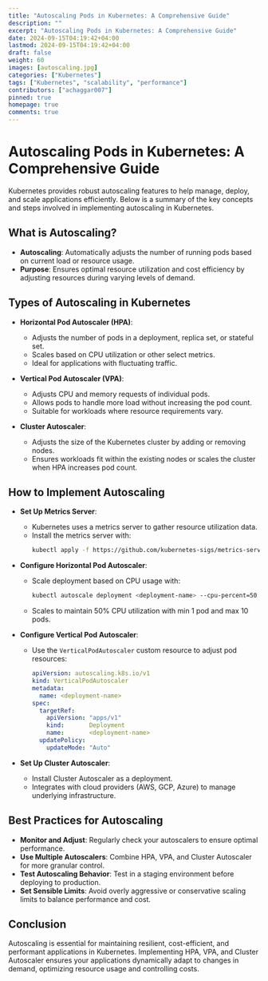 ```yaml
---
title: "Autoscaling Pods in Kubernetes: A Comprehensive Guide"
description: ""
excerpt: "Autoscaling Pods in Kubernetes: A Comprehensive Guide"
date: 2024-09-15T04:19:42+04:00
lastmod: 2024-09-15T04:19:42+04:00
draft: false
weight: 60
images: [autoscaling.jpg]
categories: ["Kubernetes"]
tags: ["Kubernetes", "scalability", "performance"]
contributors: ["achaggar007"]
pinned: true
homepage: true
comments: true
---
```


# Autoscaling Pods in Kubernetes: A Comprehensive Guide

Kubernetes provides robust autoscaling features to help manage, deploy, and scale applications efficiently. Below is a summary of the key concepts and steps involved in implementing autoscaling in Kubernetes.

## What is Autoscaling?

- **Autoscaling**: Automatically adjusts the number of running pods based on current load or resource usage.
- **Purpose**: Ensures optimal resource utilization and cost efficiency by adjusting resources during varying levels of demand.

## Types of Autoscaling in Kubernetes

- **Horizontal Pod Autoscaler (HPA)**:
  - Adjusts the number of pods in a deployment, replica set, or stateful set.
  - Scales based on CPU utilization or other select metrics.
  - Ideal for applications with fluctuating traffic.

- **Vertical Pod Autoscaler (VPA)**:
  - Adjusts CPU and memory requests of individual pods.
  - Allows pods to handle more load without increasing the pod count.
  - Suitable for workloads where resource requirements vary.

- **Cluster Autoscaler**:
  - Adjusts the size of the Kubernetes cluster by adding or removing nodes.
  - Ensures workloads fit within the existing nodes or scales the cluster when HPA increases pod count.

## How to Implement Autoscaling

- **Set Up Metrics Server**:
  - Kubernetes uses a metrics server to gather resource utilization data.
  - Install the metrics server with:
    ```bash
    kubectl apply -f https://github.com/kubernetes-sigs/metrics-server/releases/latest/download/components.yaml
    ```

- **Configure Horizontal Pod Autoscaler**:
  - Scale deployment based on CPU usage with:
    ```bash
    kubectl autoscale deployment <deployment-name> --cpu-percent=50 --min=1 --max=10
    ```
  - Scales to maintain 50% CPU utilization with min 1 pod and max 10 pods.

- **Configure Vertical Pod Autoscaler**:
  - Use the `VerticalPodAutoscaler` custom resource to adjust pod resources:
    ```yaml
    apiVersion: autoscaling.k8s.io/v1
    kind: VerticalPodAutoscaler
    metadata:
      name: <deployment-name>
    spec:
      targetRef:
        apiVersion: "apps/v1"
        kind:       Deployment
        name:       <deployment-name>
      updatePolicy:
        updateMode: "Auto"
    ```

- **Set Up Cluster Autoscaler**:
  - Install Cluster Autoscaler as a deployment.
  - Integrates with cloud providers (AWS, GCP, Azure) to manage underlying infrastructure.

## Best Practices for Autoscaling

- **Monitor and Adjust**: Regularly check your autoscalers to ensure optimal performance.
- **Use Multiple Autoscalers**: Combine HPA, VPA, and Cluster Autoscaler for more granular control.
- **Test Autoscaling Behavior**: Test in a staging environment before deploying to production.
- **Set Sensible Limits**: Avoid overly aggressive or conservative scaling limits to balance performance and cost.

## Conclusion

Autoscaling is essential for maintaining resilient, cost-efficient, and performant applications in Kubernetes. Implementing HPA, VPA, and Cluster Autoscaler ensures your applications dynamically adapt to changes in demand, optimizing resource usage and controlling costs.
